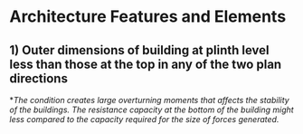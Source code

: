 # Architecture Features and Elements 
##  1) Outer dimensions of building at plinth level less than  those at the top in any of the two plan directions
**The condition creates large overturning moments that affects the stability of the buildings. The resistance capacity at the bottom of the building might less compared to the capacity required for the size of forces generated.*
